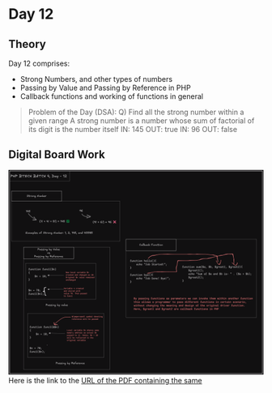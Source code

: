 # Day 12

## Theory
Day 12 comprises: 
- Strong Numbers, and other types of numbers
- Passing by Value and Passing by Reference in PHP
- Callback functions and working of functions in general

> Problem of the Day (DSA):
> Q) Find all the strong number within a given range
> A strong number is a number whose sum of factorial of its digit is the number itself 
> IN: 145
> OUT: true
> IN: 96
> OUT: false

## Digital Board Work
![Day 12 Boardwork](../docs/images/Day%2012/Day12_docs.excalidraw.png)
Here is the link to the [URL of the PDF containing the same](../docs/pdfs/Day%2012/Day12_docs.pdf)